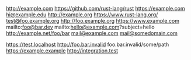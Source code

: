 http://example.com
https://github.com/rust-lang/rust
https://example.com
hi@example.edu
http://example.org
https://www.rust-lang.org/
test@foo.example.org
http://foo.example.org
https://www.example.com
mailto:foo@bar.dev
mailto:hello@example.com?subject=hello
http://example.net/foo/bar
mail@example.com
mail@somedomain.com

https://test.localhost
http://foo.bar.invalid
foo.bar.invalid/some/path
https://example.example
http://integration.test
